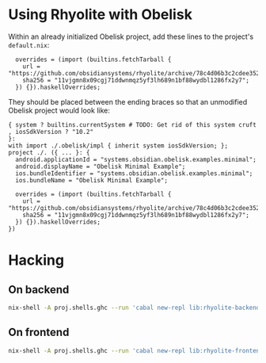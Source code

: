 # Using Rhyolite with Obelisk

Within an already initialized Obelisk project, add these lines to the
project's `default.nix`:

```
  overrides = (import (builtins.fetchTarball {
    url = "https://github.com/obsidiansystems/rhyolite/archive/78c4d06b3c2cdee3527e06d270e345f403bbe428.tar.gz";
    sha256 = "11vjgmn8x09cgj71ddwnmqz5yf3lh689n1bf88wydbl1286fx2y7";
  }) {}).haskellOverrides;
```

They should be placed between the ending braces so that an unmodified
Obelisk project would look like:


```
{ system ? builtins.currentSystem # TODO: Get rid of this system cruft
, iosSdkVersion ? "10.2"
}:
with import ./.obelisk/impl { inherit system iosSdkVersion; };
project ./. ({ ... }: {
  android.applicationId = "systems.obsidian.obelisk.examples.minimal";
  android.displayName = "Obelisk Minimal Example";
  ios.bundleIdentifier = "systems.obsidian.obelisk.examples.minimal";
  ios.bundleName = "Obelisk Minimal Example";

  overrides = (import (builtins.fetchTarball {
    url = "https://github.com/obsidiansystems/rhyolite/archive/78c4d06b3c2cdee3527e06d270e345f403bbe428.tar.gz";
    sha256 = "11vjgmn8x09cgj71ddwnmqz5yf3lh689n1bf88wydbl1286fx2y7";
  }) {}).haskellOverrides;
})
```

# Hacking


## On backend

```bash
nix-shell -A proj.shells.ghc --run 'cabal new-repl lib:rhyolite-backend'
```


## On frontend

```bash
nix-shell -A proj.shells.ghc --run 'cabal new-repl lib:rhyolite-frontend'
```
